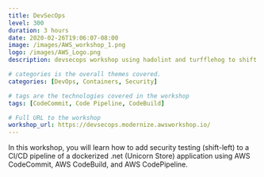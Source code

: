 ```yaml
---
title: DevSecOps
level: 300
duration: 3 hours
date: 2020-02-26T19:06:07-08:00
image: /images/AWS_workshop_1.png
logo: /images/AWS_Logo.png
description: devsecops workshop using hadolint and turfflehog to shift security scanning left

# categories is the overall themes covered. 
categories: [DevOps, Containers, Security]

# tags are the technologies covered in the workshop
tags: [CodeCommit, Code Pipeline, CodeBuild]

# Full URL to the workshop
workshop_url: https://devsecops.modernize.awsworkshop.io/
---
```


In this workshop, you will learn how to add security testing (shift-left) to a CI/CD pipeline of a dockerized .net (Unicorn Store) application using AWS CodeCommit, AWS CodeBuild, and AWS CodePipeline.